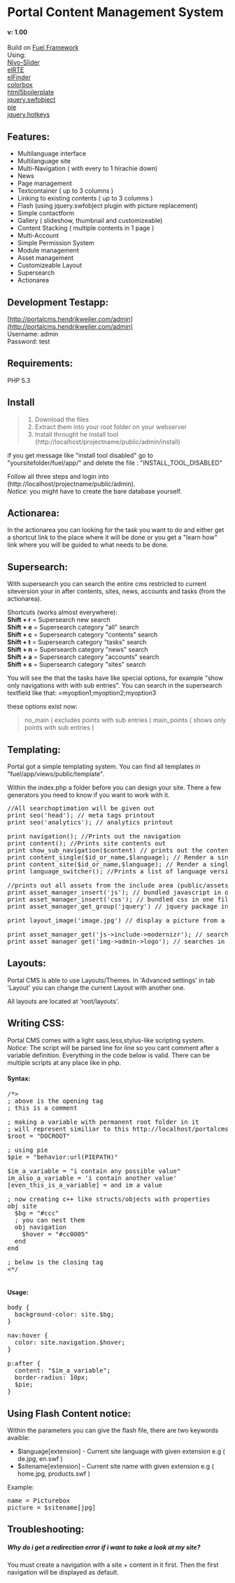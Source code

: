 Portal Content Management System
====================
#### v: 1.00

Build on [Fuel Framework](https://github.com/fuel/fuel)<br />
Using:<br />
[Nivo-Slider](https://github.com/gilbitron/Nivo-Slider)<br />
[elRTE](https://github.com/Studio-42/elRTE)<br />
[elFinder](https://github.com/Studio-42/elFinder)<br />
[colorbox](https://github.com/jackmoore/colorbox)<br />
[html5boilerplate](https://github.com/h5bp/html5-boilerplate)<br />
[jquery.swfobject](http://jquery.thewikies.com/swfobject/)<br />
[pie](https://github.com/lojjic/PIE)<br />
[jquery.hotkeys](http://github.com/jeresig/jquery.hotkeys)<br />

Features:
---------------------
* Multilanguage interface
* Multilanguage site
* Multi-Navigation ( with every to 1 hirachie down)
* News
* Page management
* Textcontainer ( up to 3 columns )
* Linking to existing contents ( up to 3 columns )
* Flash (using jquery.swfobject plugin with picture replacement)
* Simple contactform
* Gallery ( slideshow, thumbnail and customizeable)
* Content Stacking ( multiple contents in 1 page )
* Multi-Account
* Simple Permission System
* Module management
* Asset management
* Customizeable Layout
* Supersearch
* Actionarea

Development Testapp:
---------------------
[http://portalcms.hendrikweiler.com/admin](http://portalcms.hendrikweiler.com/admin)<br />
Username: admin<br />
Password: test<br />

Requirements:
---------------------
PHP 5.3

Install
---------------------
> 1. Download the files
> 2. Extract them into your root folder on your webserver
> 3. Install throught he install tool (http://localhost/projectname/public/admin/install)

if you get message like "install tool disabled" go to "yoursitefolder/fuel/app/" and delete the file : "INSTALL_TOOL_DISABLED"

Follow all three steps and login into (http://localhost/projectname/public/admin).<br />
*Notice*: you might have to create the bare database yourself.

Actionarea:
---------------------
In the actionarea you can looking for the task you want to do and either get a shortcut link
to the place where it will be done or you get a "learn how" link where you will be guided to
what needs to be done.


Supersearch:
---------------------
With supersearch you can search the entire cms restricted to current siteversion your in after
contents, sites, news, accounts and tasks (from the actionarea).

Shortcuts (works almost everywhere):<br />
<strong>Shift + r</strong> = Supersearch new search<br />
<strong>Shift + e</strong> = Supersearch category "all" search<br />
<strong>Shift + c</strong> = Supersearch category "contents" search<br />
<strong>Shift + t</strong> = Supersearch category "tasks" search<br />
<strong>Shift + n</strong> = Supersearch category "news" search<br />
<strong>Shift + a</strong> = Supersearch category "accounts" search<br />
<strong>Shift + s</strong> = Supersearch category "sites" search<br />

You will see the that the tasks have like special options, for example "show only navigations with with sub entries".
You can search in the supersearch textfield like that:
=myoption1;myoption2;myoption3

these options exist now:
> no_main ( excludes points with sub entries )
> main_points ( shows only points with sub entries )

Templating:
---------------------
Portal got a simple templating system. You can find all templates in "fuel/app/views/public/template".

Within the index.php a folder before you can design your site.
There a few generators you need to know if you want to work with it.

<pre>
//All searchoptimation will be given out
print seo('head'); // meta tags printout
print seo('analytics'); // analytics printout

print navigation(); //Prints out the navigation
print content(); //Prints site contents out
print show_sub_navigation($content) // prints out the content with sidebar (if in navigationpoint set to active)
print content_single($id_or_name,$language); // Render a single content
print content_site($id_or_name,$language); // Render a single site
print language_switcher(); //Prints a list of language versions out

//prints out all assets from the include area (public/assets/)
print asset_manager_insert('js'); // bundled javascript in one file
print asset_manager_insert('css'); // bundled css in one file
print asset_manager_get_group('jquery') // jquery package in one file

print layout_image('image.jpg') // display a picture from a layout (img folder from layout)

print asset_manager_get('js->include->modernizr'); // searches in include path after %modernizr% and prints it out
print asset_manager_get('img->admin->logo'); // searches in the img path after the portal logo and prints it out
</pre>

Layouts:
---------------------
Portal CMS is able to use Layouts/Themes. In 'Advanced settings' in tab 'Layout' you can change
the current Layout with another one.

All layouts are located at 'root/layouts'.

Writing CSS:
---------------------
Portal CMS comes with a light sass,less,stylus-like scripting system.<br />
*Notice:* The script will be parsed line for line so you cant comment after a variable definition. Everything in the code below is valid. There can be multiple scripts at any place like in php.

#### Syntax:
<pre>
/*&gt;
; above is the opening tag
; this is a comment

; making a variable with permanent root folder in it
; will represent similiar to this http://localhost/portalcms/public
$root = "DOCROOT"

; using pie
$pie = "behavior:url(PIEPATH)"

$im_a_variable = "i contain any possible value"
im_also_a_variable = 'i contain another value'
[even_this_is_a_variable] = and im a value

; now creating c++ like structs/objects with properties
obj site
  $bg = "#ccc"
  ; you can nest them
  obj navigation
    $hover = "#cc0005"
  end
end

; below is the closing tag
&lt;*/

</pre>

#### Usage:
<pre>
body {
  background-color: site.$bg;
}

nav:hover {
  color: site.navigation.$hover;
}

p:after {
  content: "$im_a_variable";
  border-radius: 10px;
  $pie;
}
</pre>

Using Flash Content notice:
---------------------
Within the parameters you can give the flash file, there are two keywords avaible:

* $language[extension] - Current site language with given extension e.g ( de.jpg, en.swf )
* $sitename[extension] - Current site name with given extension e.g ( home.jpg, products.swf )

Example:
<pre>
name = Picturebox
picture = $sitename[jpg]
</pre>

Troubleshooting:
---------------------

##### Why do i get a redirection error if i want to take a look at my site?
You must create a navigation with a site + content in it first. Then the first navigation will be displayed as default.

